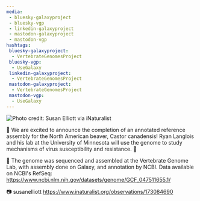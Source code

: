```yaml
---
media:
 - bluesky-galaxyproject
 - bluesky-vgp
 - linkedin-galaxyproject
 - mastodon-galaxyproject
 - mastodon-vgp
hashtags:
 bluesky-galaxyproject:
  - VertebrateGenomesProject
 bluesky-vgp:
  - UseGalaxy
 linkedin-galaxyproject:
  - VertebrateGenomesProject
 mastodon-galaxyproject:
  - VertebrateGenomesProject
 mastodon-vgp:
  - UseGalaxy
---
```

![Photo credit: Susan Elliott via iNaturalist](https://inaturalist-open-data.s3.amazonaws.com/photos/300544548/original.jpg)

🦫 We are excited to announce the completion of an annotated reference assembly for the North American beaver, Castor canadensis! Ryan Langlois and his lab at the University of Minnesota will use the genome to study mechanisms of virus susceptibility and resistance. 🦠 


🧬 The genome was sequenced and assembled at the Vertebrate Genome Lab, with assembly done on Galaxy, and annotation by NCBI. Data available on NCBI's RefSeq: https://www.ncbi.nlm.nih.gov/datasets/genome/GCF_047511655.1/


📷 susanelliott https://www.inaturalist.org/observations/173084690
